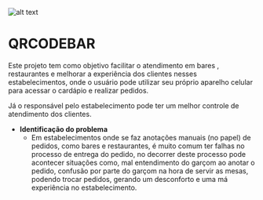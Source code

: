 ![alt text](https://github.com/mauricom97/qrcodebar/blob/main/qrcode.png?raw=true) 
# QRCODEBAR

Este projeto tem como objetivo facilitar o atendimento em bares , restaurantes e melhorar a experiência dos clientes nesses estabelecimentos, onde o usuário pode utilizar seu próprio aparelho celular para acessar o cardápio e realizar pedidos. 

Já o responsável pelo estabelecimento pode ter um melhor controle de atendimento dos clientes. 

- **Identificação do problema**
  - Em estabelecimentos onde se faz anotações manuais (no papel) de pedidos, como bares e restaurantes, é muito comum ter falhas no processo de entrega do pedido, no decorrer deste processo pode acontecer situações como, mal entendimento do garçom ao anotar o pedido, confusão por parte do garçom na hora de servir as mesas, podendo trocar pedidos, gerando um desconforto e uma má experiência no estabelecimento.

